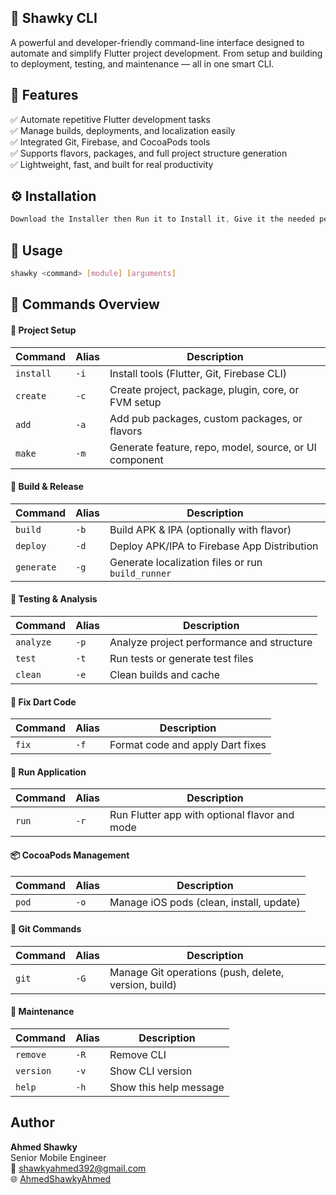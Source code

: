 ## 🧠 Shawky CLI

A powerful and developer-friendly command-line interface designed to automate and simplify Flutter project development.
From setup and building to deployment, testing, and maintenance — all in one smart CLI.

## 🚀 Features

✅ Automate repetitive Flutter development tasks\
✅ Manage builds, deployments, and localization easily\
✅ Integrated Git, Firebase, and CocoaPods tools\
✅ Supports flavors, packages, and full project structure generation\
✅ Lightweight, fast, and built for real productivity

## ⚙️ Installation
```dart
Download the Installer then Run it to Install it, Give it the needed permissions and you have it 
```

## 🧩 Usage
```bash
shawky <command> [module] [arguments]
```

## 📘 Commands Overview
#### 🌱 Project Setup

| Command   | Alias | Description                                            |
| --------- | ----- | ------------------------------------------------------ |
| `install` | `-i`  | Install tools (Flutter, Git, Firebase CLI)             |
| `create`  | `-c`  | Create project, package, plugin, core, or FVM setup    |
| `add`     | `-a`  | Add pub packages, custom packages, or flavors          |
| `make`    | `-m`  | Generate feature, repo, model, source, or UI component |

#### 🚀 Build & Release
| Command    | Alias | Description                                       |
| ---------- | ----- | ------------------------------------------------- |
| `build`    | `-b`  | Build APK & IPA (optionally with flavor)          |
| `deploy`   | `-d`  | Deploy APK/IPA to Firebase App Distribution       |
| `generate` | `-g`  | Generate localization files or run `build_runner` |

#### 🧪 Testing & Analysis
| Command   | Alias | Description                               |
| --------- | ----- | ----------------------------------------- |
| `analyze` | `-p`  | Analyze project performance and structure |
| `test`    | `-t`  | Run tests or generate test files          |
| `clean`   | `-e`  | Clean builds and cache                    |

#### 🔧 Fix Dart Code
| Command | Alias | Description                      |
| ------- | ----- | -------------------------------- |
| `fix`   | `-f`  | Format code and apply Dart fixes |

#### 🚀 Run Application
| Command | Alias | Description                                   |
| ------- | ----- | --------------------------------------------- |
| `run`   | `-r`  | Run Flutter app with optional flavor and mode |

#### 📦 CocoaPods Management
| Command | Alias | Description                              |
| ------- | ----- | ---------------------------------------- |
| `pod`   | `-o`  | Manage iOS pods (clean, install, update) |

#### 🔁 Git Commands
| Command | Alias | Description                                          |
| ------- | ----- | ---------------------------------------------------- |
| `git`   | `-G`  | Manage Git operations (push, delete, version, build) |

#### 🔧 Maintenance
| Command   | Alias | Description            |
| --------- | ----- | ---------------------- |
| `remove`  | `-R`  | Remove CLI             |
| `version` | `-v`  | Show CLI version       |
| `help`    | `-h`  | Show this help message |

## Author

**Ahmed Shawky**  
Senior Mobile Engineer  
📧 [shawkyahmed392@gmail.com](mailto:shawkyahmed392@gmail.com)  
🌐 [AhmedShawkyAhmed](https://github.com/AhmedShawkyAhmed)

